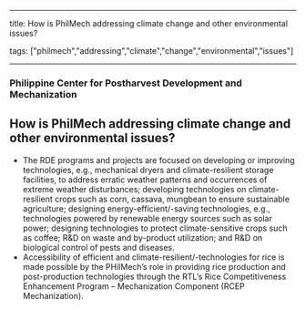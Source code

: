 
---

title: How is PhilMech addressing climate change and other environmental issues?

tags: ["philmech","addressing","climate","change","environmental","issues"]

---

### Philippine Center for Postharvest Development and Mechanization

## How is PhilMech addressing climate change and other environmental issues?


 - The RDE programs and projects are focused on developing or improving technologies, e.g., mechanical dryers and climate-resilient storage facilities, to address erratic weather patterns and occurrences of extreme weather disturbances; developing technologies on climate-resilient crops such as corn, cassava, mungbean to ensure sustainable agriculture; designing energy-efficient/-saving technologies, e.g., technologies powered by renewable energy sources such as solar power; designing technologies to protect climate-sensitive crops such as coffee; R&D on waste and by-product utilization; and R&D on biological control of pests and diseases.
 - Accessibility of efficient and climate-resilient/-technologies for rice is made possible by the PHilMech’s role in providing rice production and post-production technologies through the RTL’s Rice Competitiveness Enhancement Program – Mechanization Component (RCEP Mechanization).
